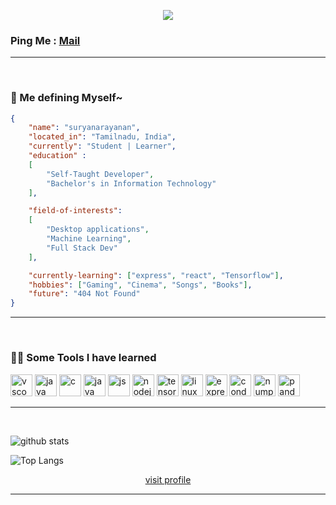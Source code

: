 <p align="center">
  <img src="https://capsule-render.vercel.app/api?text=welcome!&animation=fadeIn&type=waving&color=gradient&height=100" />
</p>

### Ping Me : <a href="mailto:dbvenkat857@gmail.com">Mail</a>
<hr /><br />

<!-- don't complaint its left here intentionally -->
### 🛀 Me defining Myself~

```json
{
    "name": "suryanarayanan",
    "located_in": "Tamilnadu, India",
    "currently": "Student | Learner",
    "education" : 
    [
        "Self-Taught Developer",
        "Bachelor's in Information Technology"
    ],

    "field-of-interests": 
    [
        "Desktop applications",
        "Machine Learning",
        "Full Stack Dev"
    ],

    "currently-learning": ["express", "react", "Tensorflow"],
    "hobbies": ["Gaming", "Cinema", "Songs", "Books"],
    "future": "404 Not Found"
}
```
<hr /><br />

### 👨‍💻 Some Tools I have learned
<p align="left">
<img src="https://cdn.jsdelivr.net/gh/devicons/devicon/icons/vscode/vscode-original.svg" alt="vscode" width="35" height="35"/>
<img src="https://cdn.jsdelivr.net/gh/devicons/devicon/icons/python/python-original.svg" alt="java" width="35" height="35"/>
<img src="https://cdn.jsdelivr.net/gh/devicons/devicon/icons/c/c-line.svg" alt="c" width="35" height="35"/>
<img src="https://cdn.jsdelivr.net/gh/devicons/devicon/icons/java/java-original.svg" alt="java" width="35" height="35"/>
<img src="https://cdn.jsdelivr.net/gh/devicons/devicon/icons/javascript/javascript-plain.svg" alt="js" width="35" height="35"/>
<img src="https://cdn.jsdelivr.net/gh/devicons/devicon/icons/nodejs/nodejs-plain.svg" alt="nodejs" width="35" height="35"/>
<img src="https://cdn.jsdelivr.net/gh/devicons/devicon/icons/tensorflow/tensorflow-original.svg" alt="tensorflow" width="35" height="35"/>
<img src="https://cdn.jsdelivr.net/gh/devicons/devicon/icons/linux/linux-original.svg" alt="linux" width="35" height="35"/>
<img src="https://cdn.jsdelivr.net/gh/devicons/devicon/icons/express/express-original.svg" alt="express" width="35" height="35"/>
<img src="https://cdn.jsdelivr.net/gh/devicons/devicon/icons/anaconda/anaconda-original.svg" alt="conda" width="35" height="35"/>
<img src="https://cdn.jsdelivr.net/gh/devicons/devicon/icons/numpy/numpy-original.svg" alt="numpy" width="35" height="35"/>
<img src="https://cdn.jsdelivr.net/gh/devicons/devicon/icons/pandas/pandas-original.svg" alt="pandas" width="35" height="35"/>
</p>

<hr /><br />

![github stats](https://github-readme-stats.vercel.app/api?username=suryanarayanandv&show_icons=true&theme=dark)

![Top Langs](https://github-readme-stats.vercel.app/api/top-langs/?username=anuraghazra&layout=compact&theme=dark)


<center><a href="https://suryanarayanandv.github.io/suryanarayananwebsite/" target="_blank">visit profile</center>
<hr />